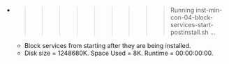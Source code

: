 * >>>>>>>>> Running inst-min-con-04-block-services-start-postinstall.sh ...
  * Block services from starting after they are being installed.
  * Disk size = 1248680K. Space Used = 8K. Runtime = 00:00:00:00.
